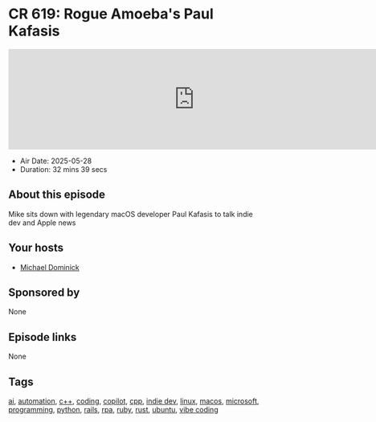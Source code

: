 # CR 619: Rogue Amoeba's Paul Kafasis

<iframe src="https://player.fireside.fm/v2/MLf2ZzhC+HCWvhqmC?theme=dark" width="740" height="200" frameborder="0" scrolling="no"></iframe>

* Air Date: 2025-05-28
* Duration: 32 mins 39 secs

## About this episode

Mike sits down with legendary macOS developer Paul Kafasis to talk indie dev and Apple news

## Your hosts
* [Michael Dominick](https://coder.show/hosts/michael)

## Sponsored by

None



## Episode links

None



## Tags

[ai](https://coder.show/tags/ai), [automation](https://coder.show/tags/automation), [c++](https://coder.show/tags/c++), [coding](https://coder.show/tags/coding), [copilot](https://coder.show/tags/copilot), [cpp](https://coder.show/tags/cpp), [indie dev](https://coder.show/tags/indie%20dev), [linux](https://coder.show/tags/linux), [macos](https://coder.show/tags/macos), [microsoft](https://coder.show/tags/microsoft), [programming](https://coder.show/tags/programming), [python](https://coder.show/tags/python), [rails](https://coder.show/tags/rails), [rpa](https://coder.show/tags/rpa), [ruby](https://coder.show/tags/ruby), [rust](https://coder.show/tags/rust), [ubuntu](https://coder.show/tags/ubuntu), [vibe coding](https://coder.show/tags/vibe%20coding)